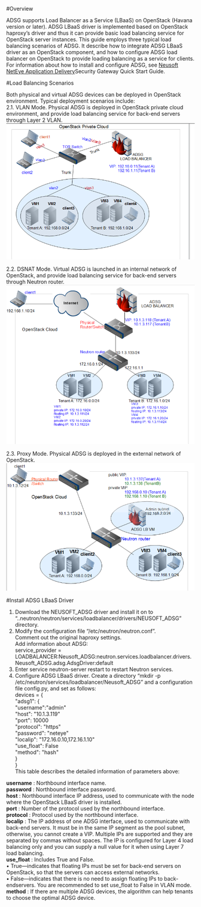 #Overview


ADSG supports Load Balancer as a Service (LBaaS) on OpenStack (Havana version or later).
ADSG LBaaS driver is implemented based on OpenStack haproxy’s driver and thus it can
provide basic load balancing service for OpenStack server instances.
This guide employs three typical load balancing scenarios of ADSG. It describe how to integrate
ADSG LBaaS driver as an OpenStack component, and how to configure ADSG load balancer on
OpenStack to provide loading balancing as a service for clients.
For information about how to install and configure ADSG, see [Neusoft NetEye Application
Delivery](http://security.neusoft.com/index.php)Security Gateway Quick Start Guide.

#Load Balancing Scenarios 

Both physical and virtual ADSG devices can be deployed in OpenStack environment. Typical
deployment scenarios include:<br>
2.1. VLAN Mode. Physical ADSG is deployed in OpenStack private cloud environment,
and provide load balancing service for back-end servers through Layer 2 VLAN.<br>
![github](https://github.com/liuxinneu/images/blob/master/vlan.PNG)  


2.2. DSNAT Mode. Virtual ADSG is launched in an internal network of OpenStack, and
provide load balancing service for back-end servers through Neutron router.<br>
![github](https://github.com/liuxinneu/images/blob/master/DSNAT.PNG)

2.3. Proxy Mode. Physical ADSG is deployed in the external network of OpenStack.<br>
![github](https://github.com/liuxinneu/images/blob/master/agent.PNG)
<br>

#Install ADSG LBaaS Driver

1. Download the NEUSOFT_ADSG driver and install it on to “..neutron/neutron/services/loadbalancer/drivers/NEUSOFT_ADSG” directory. <br>
2. Modify the configuration file “/etc/neutron/neutron.conf”. <br>
  Comment out the original haproxy settings.<br>
  Add information about ADSG:<br>
service_provider = LOADBALANCER:Neusoft_ADSG:neutron.services.loadbalancer.drivers.Neusoft_ADSG.adsg.AdsgDriver:default <br>
3. Enter service neutron-server restart to restart Neutron services.<br>
4. Configure ADSG LBaaS driver. Create a directory “mkdir -p /etc/neutron/services/loadbalancer/Neusoft_ADSG” and a configuration file config.py, and set as follows:<br>
devices = { <br>
"adsg1": { <br>
"username":"admin" <br>
"host": "10.1.3.119" <br>
"port": 10000 <br>
"protocol": "https" <br>
"password": "neteye" <br>
"localip": "172.16.0.10,172.16.1.10"<br>
"use_float": False <br>
"method": "hash" <br>
         } <br>
          } <br>
This table describes the detailed information of parameters above:<br>

**username** :  Northbound interface name.<br>
**password** :  Northbound interface password.<br>
**host** :  Northbound interface IP address, used to communicate with the node where the OpenStack LBaaS driver is installed.<br>
**port** : Number of the protocol used by the northbound interface.<br>
**protocol**  : Protocol used by the northbound interface.<br>
**localip** :  The IP address of one ADSG interface, used to communicate with back-end servers. It must be in the same IP segment as the pool subnet, otherwise, you cannot create a VIP. Multiple IPs are supported and they are separated by commas without spaces. The IP is configured for Layer 4 load balancing only and you can supply a null value for it when using Layer 7 load balancing.<br> 
**use_float** : Includes True and False.<br> 
    • True—indicates that floating IPs must be set for back-end servers on OpenStack, so that the servers can access external       networks. <br> 
    • False—indicates that there is no need to assign floating IPs to back-endservers. You are recommended to set use_float        to False in VLAN mode.<br> 
**method** : If there are multiple ADSG devices, the algorithm can help tenants to choose the optimal ADSG device.
